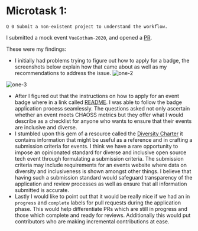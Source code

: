 # Microtask 1:
`Q 0 Submit a non-existent project to understand the workflow.`

I submitted a mock event `VueGotham-2020`, and opened a [PR](https://github.com/badging/event-diversity-and-inclusion/pull/4).

These were my findings:
* I initially had problems trying to figure out how to apply for a badge, the screenshots below explain how that came about as well as my recommendations to address the issue.
![one-2](https://user-images.githubusercontent.com/50267279/84676684-15f5ad00-af2e-11ea-9a19-d26177157013.png)

![one-3](https://user-images.githubusercontent.com/50267279/84676718-1e4de800-af2e-11ea-885c-8d775a0ff753.png)

* After I figured out that the instructions on how to apply for an event badge where in a link called [README](https://github.com/badging/diversity-and-inclusion/blob/master/README.md#applying-for-badges). I was able to follow the badge application process seamlessly. The questions asked not only ascertain whether an event meets CHAOSS metrics but they offer what I would describe as a checklist for anyone who wants to ensure that their events are inclusive and diverse.
* I stumbled upon this gem of a resource called the [Diversity Charter](https://diversitycharter.org/) it contains information that might be useful as a reference and  in crafting a submission criteria for events. I think we have a rare opportunity to impose an opinionated standard for diverse and inclusive open source tech event through formulating a submission criteria. The submission criteria may include requirements for an events website where data on diversity and inclusiveness is shown amongst other things. I believe that having such a submission standard would safeguard transparency of the application and review processes as well as ensure that all information submitted is accurate.
* Lastly I would like to point out that it would be really nice if we had an in `progress`  and `complete` labels for pull requests during the application phase.
This would help differentiate PRs which are still in progress and those which complete and ready for reviews. Additionally this would put contributors who are making incremental contributions at ease.